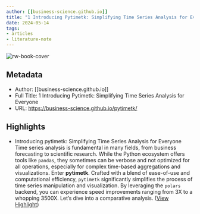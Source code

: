 ```yaml
---
author: [[business-science.github.io]]
title: "1 Introducing Pytimetk: Simplifying Time Series Analysis for Everyone"
date: 2024-05-14
tags: 
- articles
- literature-note
---
```

![rw-book-cover](https://business-science.github.io/pytimetk/logo-timetk.png)

## Metadata
- Author: [[business-science.github.io]]
- Full Title: 1 Introducing Pytimetk: Simplifying Time Series Analysis for Everyone
- URL: https://business-science.github.io/pytimetk/

## Highlights
- Introducing pytimetk: Simplifying Time Series Analysis for Everyone
  Time series analysis is fundamental in many fields, from business forecasting to scientific research. While the Python ecosystem offers tools like `pandas`, they sometimes can be verbose and not optimized for all operations, especially for complex time-based aggregations and visualizations.
  Enter **pytimetk**. Crafted with a blend of ease-of-use and computational efficiency, `pytimetk` significantly simplifies the process of time series manipulation and visualization. By leveraging the `polars` backend, you can experience speed improvements ranging from 3X to a whopping 3500X. Let’s dive into a comparative analysis. ([View Highlight](https://read.readwise.io/read/01hxvhmzc0pp027dc6v29rn4xx))
